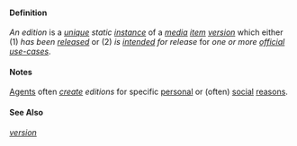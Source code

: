 #### Definition

*An edition* is a *[unique](https://github.com/gcassel/Modular-Organization-Terminology/blob/master/terms/unique.md) static [instance](https://github.com/gcassel/Modular-Organization-Terminology/blob/master/terms/instance.md)* of a *[media](https://github.com/gcassel/Modular-Organization-Terminology/blob/master/terms/media.md) [item](https://github.com/gcassel/Modular-Organization-Terminology/blob/master/terms/item.md) [version](https://github.com/gcassel/Modular-Organization-Terminology/blob/master/terms/version.md)* which either (1) *has been [released](https://github.com/gcassel/Modular-Organization-Terminology/blob/master/terms/release.md)* or (2) *is [intended](https://github.com/gcassel/Modular-Organization-Terminology/blob/master/terms/intend.md) for release* for *one or more [official](https://github.com/gcassel/Modular-Organization-Terminology/blob/master/terms/official.md) [use-cases](https://github.com/gcassel/Modular-Organization-Terminology/blob/master/terms/use-case.md)*.

#### Notes

[Agents](https://github.com/gcassel/Modular-Organization-Terminology/blob/master/terms/agent.md) often *[create](https://github.com/gcassel/Modular-Organization-Terminology/blob/master/terms/create.md) editions* for specific [personal](https://github.com/gcassel/Modular-Organization-Terminology/blob/master/terms/personal.md) or (often) [social](https://github.com/gcassel/Modular-Organization-Terminology/blob/master/terms/social.md) [reasons](https://github.com/gcassel/Modular-Organization-Terminology/blob/master/terms/reason.md).

#### See Also

*[version](https://github.com/gcassel/Modular-Organization-Terminology/blob/master/terms/version.md)*
